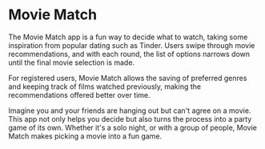 # Movie Match

The Movie Match app is a fun way to decide what to watch, taking some inspiration from popular dating such as Tinder. Users swipe through movie recommendations, and with each round, the list of options narrows down until the final movie selection is made.

For registered users, Movie Match allows the saving of preferred genres and keeping track of films watched previously, making the recommendations offered better over time.

Imagine you and your friends are hanging out but can't agree on a movie. This app not only helps you decide but also turns the process into a party game of its own. Whether it's a solo night, or with a group of people, Movie Match makes picking a movie into a fun game.